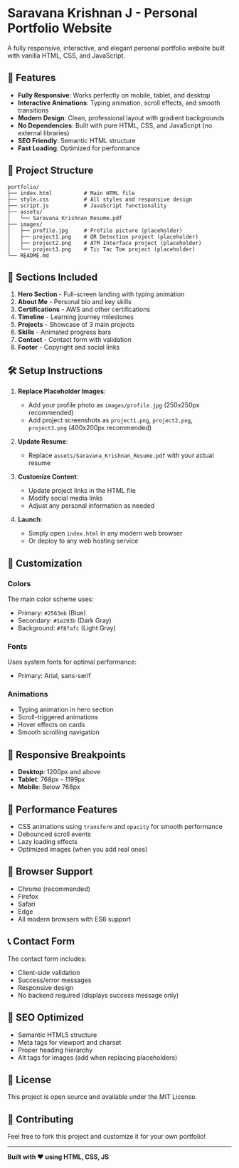 # Saravana Krishnan J - Personal Portfolio Website

A fully responsive, interactive, and elegant personal portfolio website built with vanilla HTML, CSS, and JavaScript.

## 🚀 Features

- **Fully Responsive**: Works perfectly on mobile, tablet, and desktop
- **Interactive Animations**: Typing animation, scroll effects, and smooth transitions
- **Modern Design**: Clean, professional layout with gradient backgrounds
- **No Dependencies**: Built with pure HTML, CSS, and JavaScript (no external libraries)
- **SEO Friendly**: Semantic HTML structure
- **Fast Loading**: Optimized for performance

## 📁 Project Structure

```
portfolio/
├── index.html          # Main HTML file
├── style.css           # All styles and responsive design
├── script.js           # JavaScript functionality
├── assets/
│   └── Saravana_Krishnan_Resume.pdf
├── images/
│   ├── profile.jpg     # Profile picture (placeholder)
│   ├── project1.png    # QR Detection project (placeholder)
│   ├── project2.png    # ATM Interface project (placeholder)
│   └── project3.png    # Tic Tac Toe project (placeholder)
└── README.md
```

## 🎯 Sections Included

1. **Hero Section** - Full-screen landing with typing animation
2. **About Me** - Personal bio and key skills
3. **Certifications** - AWS and other certifications
4. **Timeline** - Learning journey milestones
5. **Projects** - Showcase of 3 main projects
6. **Skills** - Animated progress bars
7. **Contact** - Contact form with validation
8. **Footer** - Copyright and social links

## 🛠️ Setup Instructions

1. **Replace Placeholder Images**:
   - Add your profile photo as `images/profile.jpg` (250x250px recommended)
   - Add project screenshots as `project1.png`, `project2.png`, `project3.png` (400x200px recommended)

2. **Update Resume**:
   - Replace `assets/Saravana_Krishnan_Resume.pdf` with your actual resume

3. **Customize Content**:
   - Update project links in the HTML file
   - Modify social media links
   - Adjust any personal information as needed

4. **Launch**:
   - Simply open `index.html` in any modern web browser
   - Or deploy to any web hosting service

## 🎨 Customization

### Colors
The main color scheme uses:
- Primary: `#2563eb` (Blue)
- Secondary: `#1e293b` (Dark Gray)
- Background: `#f8fafc` (Light Gray)

### Fonts
Uses system fonts for optimal performance:
- Primary: Arial, sans-serif

### Animations
- Typing animation in hero section
- Scroll-triggered animations
- Hover effects on cards
- Smooth scrolling navigation

## 📱 Responsive Breakpoints

- **Desktop**: 1200px and above
- **Tablet**: 768px - 1199px
- **Mobile**: Below 768px

## 🚀 Performance Features

- CSS animations using `transform` and `opacity` for smooth performance
- Debounced scroll events
- Lazy loading effects
- Optimized images (when you add real ones)

## 🔧 Browser Support

- Chrome (recommended)
- Firefox
- Safari
- Edge
- All modern browsers with ES6 support

## 📞 Contact Form

The contact form includes:
- Client-side validation
- Success/error messages
- Responsive design
- No backend required (displays success message only)

## 🎯 SEO Optimized

- Semantic HTML5 structure
- Meta tags for viewport and charset
- Proper heading hierarchy
- Alt tags for images (add when replacing placeholders)

## 📝 License

This project is open source and available under the MIT License.

## 🤝 Contributing

Feel free to fork this project and customize it for your own portfolio!

---

**Built with ❤️ using HTML, CSS, JS**